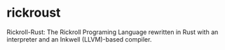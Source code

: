 # rickroust
Rickroll-Rust: The Rickroll Programing Language rewritten in Rust with an interpreter and an Inkwell (LLVM)-based compiler.
